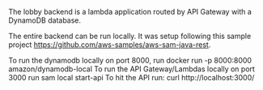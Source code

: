 The lobby backend is a lambda application routed by API Gateway with a DynamoDB database.

The entire backend can be run locally.  It was setup following this sample project https://github.com/aws-samples/aws-sam-java-rest.


To run the dynamodb locally on port 8000, run 
  docker run -p 8000:8000 amazon/dynamodb-local
To run the API Gateway/Lambdas locally on port 3000 run
  sam local start-api
To hit the API run:
  curl http://localhost:3000/